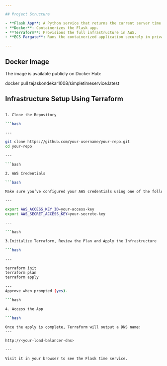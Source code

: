 ```yaml
---

## Project Structure

- **Flask App**: A Python service that returns the current server time.
- **Docker**: Containerizes the Flask app.
- **Terraform**: Provisions the full infrastructure in AWS.
- **ECS Fargate**: Runs the containerized application securely in private subnets.

---
```


## Docker Image

The image is available publicly on Docker Hub:

docker pull tejaskondekar1008/simpletimeservice:latest


## Infrastructure Setup Using Terraform

```bash

1. Clone the Repository

```bash

---

git clone https://github.com/your-username/your-repo.git
cd your-repo

---

```bash

2. AWS Credentials

```bash

Make sure you’ve configured your AWS credentials using one of the following:

---

export AWS_ACCESS_KEY_ID=your-access-key
export AWS_SECRET_ACCESS_KEY=your-secrete-key

---

```bash

3.Initialize Terraform, Review the Plan and Apply the Infrastructure

```bash

---

terraform init
terraform plan
terraform apply

---
Approve when prompted (yes).

```bash

4. Access the App

```bash

Once the apply is complete, Terraform will output a DNS name:
---

http://<your-load-balancer-dns>

---

Visit it in your browser to see the Flask time service.


